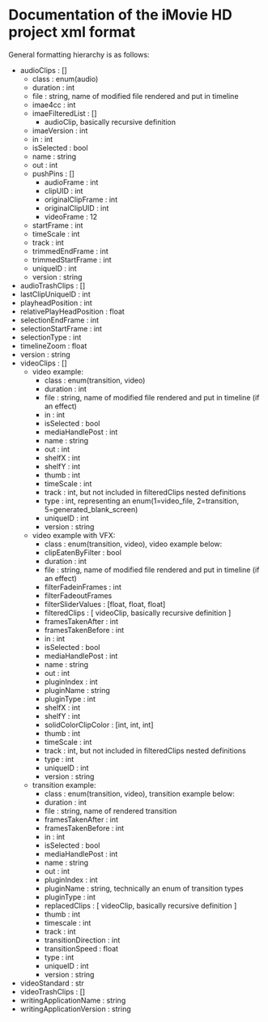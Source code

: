 # Documentation of the iMovie HD project xml format

General formatting hierarchy is as follows:

- audioClips : []
  - class : enum(audio)
  - duration : int
  - file : string, name of modified file rendered and put in timeline
  - imae4cc : int
  - imaeFilteredList : []
    - audioClip, basically recursive definition
  - imaeVersion : int
  - in : int
  - isSelected : bool
  - name : string
  - out : int
  - pushPins : []
    - audioFrame : int
    - clipUID : int
    - originalClipFrame : int
    - originalClipUID : int
    - videoFrame : 12
  - startFrame : int
  - timeScale : int
  - track : int
  - trimmedEndFrame : int
  - trimmedStartFrame : int
  - uniqueID : int
  - version : string  
- audioTrashClips : []
- lastClipUniqueID : int
- playheadPosition : int
- relativePlayHeadPosition : float
- selectionEndFrame : int
- selectionStartFrame : int
- selectionType : int
- timelineZoom : float
- version : string
- videoClips : []
  - video example:
    - class : enum(transition, video)
    - duration : int
    - file : string, name of modified file rendered and put in timeline (if an effect)
    - in : int
    - isSelected : bool
    - mediaHandlePost : int
    - name : string
    - out : int
    - shelfX : int
    - shelfY : int
    - thumb : int
    - timeScale : int
    - track : int, but not included in filteredClips nested definitions
    - type : int, representing an enum(1=video_file, 2=transition, 5=generated_blank_screen)
    - uniqueID : int
    - version : string
  - video example with VFX:
    - class : enum(transition, video), video example below:
    - clipEatenByFilter : bool
    - duration : int
    - file : string, name of modified file rendered and put in timeline (if an effect)
    - filterFadeinFrames : int
    - filterFadeoutFrames
    - filterSliderValues : [float, float, float]
    - filteredClips : [ videoClip, basically recursive definition ]
    - framesTakenAfter : int
    - framesTakenBefore : int
    - in : int
    - isSelected : bool
    - mediaHandlePost : int
    - name : string
    - out : int
    - pluginIndex : int
    - pluginName : string
    - pluginType : int
    - shelfX : int
    - shelfY : int
    - solidColorClipColor : [int, int, int]
    - thumb : int
    - timeScale : int
    - track : int, but not included in filteredClips nested definitions
    - type : int
    - uniqueID : int
    - version : string
  - transition example:
    - class : enum(transition, video), transition example below:
    - duration : int
    - file : string, name of rendered transition
    - framesTakenAfter : int
    - framesTakenBefore : int
    - in : int
    - isSelected : bool
    - mediaHandlePost : int
    - name : string
    - out : int
    - pluginIndex : int
    - pluginName : string, technically an enum of transition types
    - pluginType : int
    - replacedClips : [ videoClip, basically recursive definition ]
    - thumb : int
    - timescale : int
    - track : int
    - transitionDirection : int
    - transitionSpeed : float
    - type : int
    - uniqueID : int
    - version : string
- videoStandard : str
- videoTrashClips : []
- writingApplicationName : string
- writingApplicationVersion : string
